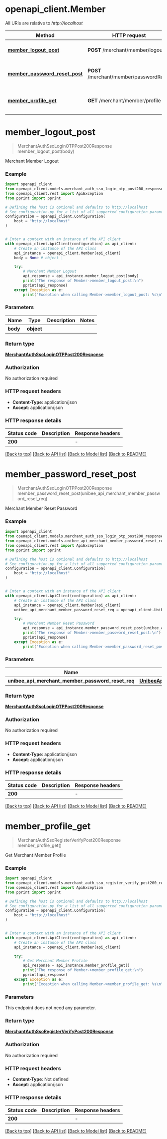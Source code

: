# openapi_client.Member

All URIs are relative to *http://localhost*

Method | HTTP request | Description
------------- | ------------- | -------------
[**member_logout_post**](Member.md#member_logout_post) | **POST** /merchant/member/logout | Merchant Member Logout
[**member_password_reset_post**](Member.md#member_password_reset_post) | **POST** /merchant/member/passwordReset | Merchant Member Reset Password
[**member_profile_get**](Member.md#member_profile_get) | **GET** /merchant/member/profile | Get Merchant Member Profile


# **member_logout_post**
> MerchantAuthSsoLoginOTPPost200Response member_logout_post(body)

Merchant Member Logout

### Example


```python
import openapi_client
from openapi_client.models.merchant_auth_sso_login_otp_post200_response import MerchantAuthSsoLoginOTPPost200Response
from openapi_client.rest import ApiException
from pprint import pprint

# Defining the host is optional and defaults to http://localhost
# See configuration.py for a list of all supported configuration parameters.
configuration = openapi_client.Configuration(
    host = "http://localhost"
)


# Enter a context with an instance of the API client
with openapi_client.ApiClient(configuration) as api_client:
    # Create an instance of the API class
    api_instance = openapi_client.Member(api_client)
    body = None # object | 

    try:
        # Merchant Member Logout
        api_response = api_instance.member_logout_post(body)
        print("The response of Member->member_logout_post:\n")
        pprint(api_response)
    except Exception as e:
        print("Exception when calling Member->member_logout_post: %s\n" % e)
```



### Parameters


Name | Type | Description  | Notes
------------- | ------------- | ------------- | -------------
 **body** | **object**|  | 

### Return type

[**MerchantAuthSsoLoginOTPPost200Response**](MerchantAuthSsoLoginOTPPost200Response.md)

### Authorization

No authorization required

### HTTP request headers

 - **Content-Type**: application/json
 - **Accept**: application/json

### HTTP response details

| Status code | Description | Response headers |
|-------------|-------------|------------------|
**200** |  |  -  |

[[Back to top]](#) [[Back to API list]](../README.md#documentation-for-api-endpoints) [[Back to Model list]](../README.md#documentation-for-models) [[Back to README]](../README.md)

# **member_password_reset_post**
> MerchantAuthSsoLoginOTPPost200Response member_password_reset_post(unibee_api_merchant_member_password_reset_req)

Merchant Member Reset Password

### Example


```python
import openapi_client
from openapi_client.models.merchant_auth_sso_login_otp_post200_response import MerchantAuthSsoLoginOTPPost200Response
from openapi_client.models.unibee_api_merchant_member_password_reset_req import UnibeeApiMerchantMemberPasswordResetReq
from openapi_client.rest import ApiException
from pprint import pprint

# Defining the host is optional and defaults to http://localhost
# See configuration.py for a list of all supported configuration parameters.
configuration = openapi_client.Configuration(
    host = "http://localhost"
)


# Enter a context with an instance of the API client
with openapi_client.ApiClient(configuration) as api_client:
    # Create an instance of the API class
    api_instance = openapi_client.Member(api_client)
    unibee_api_merchant_member_password_reset_req = openapi_client.UnibeeApiMerchantMemberPasswordResetReq() # UnibeeApiMerchantMemberPasswordResetReq | 

    try:
        # Merchant Member Reset Password
        api_response = api_instance.member_password_reset_post(unibee_api_merchant_member_password_reset_req)
        print("The response of Member->member_password_reset_post:\n")
        pprint(api_response)
    except Exception as e:
        print("Exception when calling Member->member_password_reset_post: %s\n" % e)
```



### Parameters


Name | Type | Description  | Notes
------------- | ------------- | ------------- | -------------
 **unibee_api_merchant_member_password_reset_req** | [**UnibeeApiMerchantMemberPasswordResetReq**](UnibeeApiMerchantMemberPasswordResetReq.md)|  | 

### Return type

[**MerchantAuthSsoLoginOTPPost200Response**](MerchantAuthSsoLoginOTPPost200Response.md)

### Authorization

No authorization required

### HTTP request headers

 - **Content-Type**: application/json
 - **Accept**: application/json

### HTTP response details

| Status code | Description | Response headers |
|-------------|-------------|------------------|
**200** |  |  -  |

[[Back to top]](#) [[Back to API list]](../README.md#documentation-for-api-endpoints) [[Back to Model list]](../README.md#documentation-for-models) [[Back to README]](../README.md)

# **member_profile_get**
> MerchantAuthSsoRegisterVerifyPost200Response member_profile_get()

Get Merchant Member Profile

### Example


```python
import openapi_client
from openapi_client.models.merchant_auth_sso_register_verify_post200_response import MerchantAuthSsoRegisterVerifyPost200Response
from openapi_client.rest import ApiException
from pprint import pprint

# Defining the host is optional and defaults to http://localhost
# See configuration.py for a list of all supported configuration parameters.
configuration = openapi_client.Configuration(
    host = "http://localhost"
)


# Enter a context with an instance of the API client
with openapi_client.ApiClient(configuration) as api_client:
    # Create an instance of the API class
    api_instance = openapi_client.Member(api_client)

    try:
        # Get Merchant Member Profile
        api_response = api_instance.member_profile_get()
        print("The response of Member->member_profile_get:\n")
        pprint(api_response)
    except Exception as e:
        print("Exception when calling Member->member_profile_get: %s\n" % e)
```



### Parameters

This endpoint does not need any parameter.

### Return type

[**MerchantAuthSsoRegisterVerifyPost200Response**](MerchantAuthSsoRegisterVerifyPost200Response.md)

### Authorization

No authorization required

### HTTP request headers

 - **Content-Type**: Not defined
 - **Accept**: application/json

### HTTP response details

| Status code | Description | Response headers |
|-------------|-------------|------------------|
**200** |  |  -  |

[[Back to top]](#) [[Back to API list]](../README.md#documentation-for-api-endpoints) [[Back to Model list]](../README.md#documentation-for-models) [[Back to README]](../README.md)

